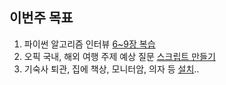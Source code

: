 ## 이번주 목표

1. 파이썬 알고리즘 인터뷰 [6~9장 복습]((https://inhyo.gitbook.io/algorithm-interview/9/25))
2. 오픽 국내, 해외 여행 주제 예상 질문 [스크립트 만들기](https://user-images.githubusercontent.com/47745785/108624881-fafb1580-748a-11eb-8ba7-3c601bbb896e.jpg)
3. 기숙사 퇴관, 집에 책상, 모니터암, 의자 등 [설치](https://user-images.githubusercontent.com/47745785/108624955-7eb50200-748b-11eb-8612-fca3b523f1cd.jpg)..